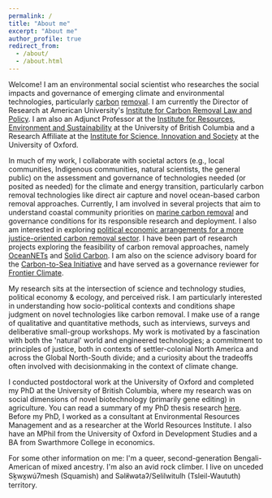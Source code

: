 ```yaml
---
permalink: /
title: "About me"
excerpt: "About me"
author_profile: true
redirect_from: 
  - /about/
  - /about.html
---
```

Welcome! I am an environmental social scientist who researches the social impacts and governance of emerging climate and environmental technologies, particularly [carbon](https://www.american.edu/sis/centers/carbon-removal/what-it-is.cfm) [removal](https://cdrprimer.org/). I am currently the Director of Research at American University's [Institute for Carbon Removal Law and Policy](https://www.american.edu/sis/centers/carbon-removal/). I am also an Adjunct Professor at the [Institute for Resources, Environment and Sustainability](https://www.ires.ubc.ca) at the University of British Columbia and a Research Affiliate at the [Institute for Science, Innovation and Society](https://www.insis.ox.ac.uk) at the University of Oxford. 

In much of my work, I collaborate with societal actors (e.g., local communities, Indigenous communities, natural scientists, the general public) on the assessment and governance of technologies needed (or posited as needed) for the climate and energy transition, particularly carbon removal technologies like direct air capture and novel ocean-based carbon removal approaches. Currently, I am involved in several projects that aim to understand coastal community priorities on [marine carbon removal](https://www.climateworks.org/programs/carbon-dioxide-removal/marine/) and governance conditions for its responsible research and deployment. I also am interested in exploring [political economic arrangements for a more justice-oriented carbon removal sector](https://www.american.edu/sis/centers/carbon-removal/upload/agenda-for-a-progressive-political-economy-of-carbon-removal.pdf). I have been part of research projects exploring the feasibility of carbon removal approaches, namely [OceanNETs](https://www.oceannets.eu/) and [Solid Carbon](https://solidcarbon.ca/). I am also on the science advisory board for the [Carbon-to-Sea Initiative](https://carbontosea.org/) and have served as a governance reviewer for [Frontier Climate](https://frontierclimate.com/).

My research sits at the intersection of science and technology studies, political economy & ecology, and perceived risk. I am particularly interested in understanding how socio-political contexts and conditions shape judgment on novel technologies like carbon removal. I make use of a range of qualitative and quantitative methods, such as interviews, surveys and deliberative small-group workshops. My work is motivated by a fascination with both the 'natural' world and engineered technologies; a commitment to principles of justice, both in contexts of settler-colonial North America and across the Global North-South divide; and a curiosity about the tradeoffs often involved with decisionmaking in the context of climate change. 

I conducted postdoctoral work at the University of Oxford and completed my PhD at the University of British Columbia, where my research was on social dimensions of novel biotechnology (primarily gene editing) in agriculture. You can read a summary of my PhD thesis research [here](https://sara-nawaz.github.io/files/Nawaz%20thesis%20summary.pdf). Before my PhD, I worked as a consultant at Environmental Resources Management and as a researcher at the World Resources Institute. I also have an MPhil from the University of Oxford in Development Studies and a BA from Swarthmore College in economics. 

For some other information on me: I'm a queer, second-generation Bengali-American of mixed ancestry. I'm also an avid rock climber. I live on unceded Sḵwx̱wú7mesh (Squamish) and Səl̓ílwətaʔ/Selilwitulh (Tsleil-Waututh) territory.
